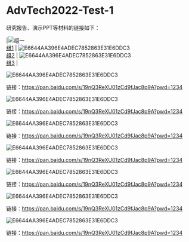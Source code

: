 # AdvTech2022-Test-1

研究报告、演示PPT等材料的链接如下：



|![组一](https://user-images.githubusercontent.com/88610383/218910599-cecc0c6d-5194-438b-baf6-0818f895c9f4.png)<br>[组1](https://pan.baidu.com/s/19nQ3ReXU01zCd9fJac8p9A?pwd=1234) |
![E6644AA396E4ADEC7852863E31E6DDC3](https://user-images.githubusercontent.com/88610383/218910599-cecc0c6d-5194-438b-baf6-0818f895c9f4.png)<br>[组2](https://pan.baidu.com/s/19nQ3ReXU01zCd9fJac8p9A?pwd=1234) |
![E6644AA396E4ADEC7852863E31E6DDC3](https://user-images.githubusercontent.com/88610383/218910599-cecc0c6d-5194-438b-baf6-0818f895c9f4.png)<br>[组3](https://pan.baidu.com/s/19nQ3ReXU01zCd9fJac8p9A?pwd=1234) |




![E6644AA396E4ADEC7852863E31E6DDC3](https://user-images.githubusercontent.com/88610383/218910599-cecc0c6d-5194-438b-baf6-0818f895c9f4.png)

链接：https://pan.baidu.com/s/19nQ3ReXU01zCd9fJac8p9A?pwd=1234 

![E6644AA396E4ADEC7852863E31E6DDC3](https://user-images.githubusercontent.com/88610383/218910599-cecc0c6d-5194-438b-baf6-0818f895c9f4.png)

链接：https://pan.baidu.com/s/19nQ3ReXU01zCd9fJac8p9A?pwd=1234 

![E6644AA396E4ADEC7852863E31E6DDC3](https://user-images.githubusercontent.com/88610383/218910599-cecc0c6d-5194-438b-baf6-0818f895c9f4.png)

链接：https://pan.baidu.com/s/19nQ3ReXU01zCd9fJac8p9A?pwd=1234 

![E6644AA396E4ADEC7852863E31E6DDC3](https://user-images.githubusercontent.com/88610383/218910599-cecc0c6d-5194-438b-baf6-0818f895c9f4.png)

链接：https://pan.baidu.com/s/19nQ3ReXU01zCd9fJac8p9A?pwd=1234 

![E6644AA396E4ADEC7852863E31E6DDC3](https://user-images.githubusercontent.com/88610383/218910599-cecc0c6d-5194-438b-baf6-0818f895c9f4.png)

链接：https://pan.baidu.com/s/19nQ3ReXU01zCd9fJac8p9A?pwd=1234 

![E6644AA396E4ADEC7852863E31E6DDC3](https://user-images.githubusercontent.com/88610383/218910599-cecc0c6d-5194-438b-baf6-0818f895c9f4.png)

链接：https://pan.baidu.com/s/19nQ3ReXU01zCd9fJac8p9A?pwd=1234 

![E6644AA396E4ADEC7852863E31E6DDC3](https://user-images.githubusercontent.com/88610383/218910599-cecc0c6d-5194-438b-baf6-0818f895c9f4.png)

链接：https://pan.baidu.com/s/19nQ3ReXU01zCd9fJac8p9A?pwd=1234 
